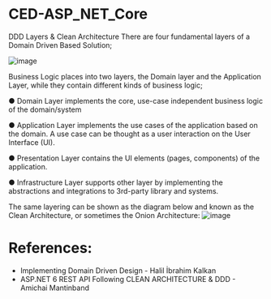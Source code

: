 # CED-ASP_NET_Core

DDD Layers & Clean Architecture
There are four fundamental layers of a Domain Driven Based Solution;

![image](https://user-images.githubusercontent.com/91002362/225193607-4002ccaf-8d84-454d-bbe6-67d4e1ff57cf.png)

Business Logic places into two layers, the Domain layer and
the Application Layer, while they contain different kinds of
business logic;

● Domain Layer implements the core, use-case
independent business logic of the domain/system

● Application Layer implements the use cases of the
application based on the domain. A use case can be
thought as a user interaction on the User Interface (UI).

● Presentation Layer contains the UI elements (pages,
components) of the application.

● Infrastructure Layer supports other layer by
implementing the abstractions and integrations to
3rd-party library and systems.

The same layering can be shown as the diagram below and
known as the Clean Architecture, or sometimes the Onion
Architecture:
![image](https://user-images.githubusercontent.com/91002362/225193758-1be5bd9f-b955-4b81-bc53-93e77018c23b.png)

# References:
- Implementing Domain Driven Design - Halil İbrahim Kalkan
- ASP.NET 6 REST API Following CLEAN ARCHITECTURE & DDD - Amichai Mantinband
